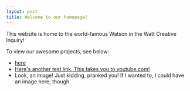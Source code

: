```yaml
---
layout: post
title: Welcome to our homepage!
---
```


This website is home to the world-famous Watson in the Watt Creative Inquiry!

To view our awesome projects, see below:

- [here](about)
- [Here's another test link. This takes you to youtube.com!](https://www.youtube.com)  
- Look, an image! Just kidding, pranked you! If I wanted to, I could have an image here, though.
  
[404 image]: https://watson-in-the-watt.github.io/website/images/404.jpg "Hover your mouse away before They see you here!"
